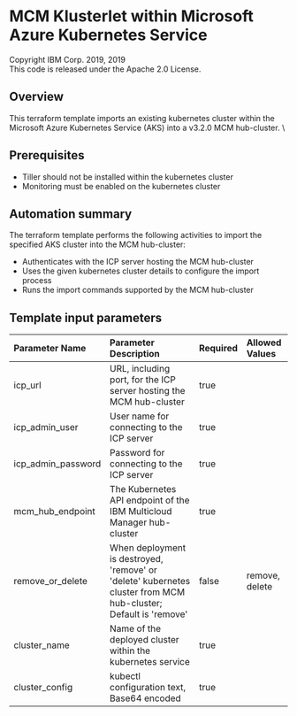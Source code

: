 # MCM Klusterlet within Microsoft Azure Kubernetes Service
Copyright IBM Corp. 2019, 2019 \
This code is released under the Apache 2.0 License.

## Overview
This terraform template imports an existing kubernetes cluster within the Microsoft Azure Kubernetes Service (AKS) into a v3.2.0 MCM hub-cluster. \

## Prerequisites
* Tiller should not be installed within the kubernetes cluster
* Monitoring must be enabled on the kubernetes cluster

## Automation summary
The terraform template performs the following activities to import the specified AKS cluster into the MCM hub-cluster:
* Authenticates with the ICP server hosting the MCM hub-cluster
* Uses the given kubernetes cluster details to configure the import process
* Runs the import commands supported by the MCM hub-cluster

## Template input parameters

| Parameter Name        | Parameter Description | Required | Allowed Values
| :---                  | :--- | :--- | :--- |
| icp\_url              | URL, including port, for the ICP server hosting the MCM hub-cluster | true | |
| icp\_admin\_user      | User name for connecting to the ICP server | true | |
| icp\_admin\_password  | Password for connecting to the ICP server | true | |
| mcm\_hub\_endpoint    | The Kubernetes API endpoint of the IBM Multicloud Manager hub-cluster | true | |
| remove\_or\_delete    | When deployment is destroyed, 'remove' or 'delete' kubernetes cluster from MCM hub-cluster; Default is 'remove' | false | remove, delete |
| cluster_name          | Name of the deployed cluster within the kubernetes service | true | |
| cluster_config        | kubectl configuration text, Base64 encoded | true | |